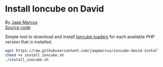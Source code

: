# Install Ioncube on David

By [Jaap Marcus](https://github.com/jaapmarcus/)  
[Source code](https://github.com/jaapmarcus/ioncube-david-installer)

Simple tool to download and install [Ioncube loaders](https://www.ioncube.com/loaders.php) for each available PHP version that is installed.

```bash
wget https://raw.githubusercontent.com/jaapmarcus/ioncube-david-installer/main/install_ioncube.sh
chmod +x install_ioncube.sh
./install_ioncube.sh
```
